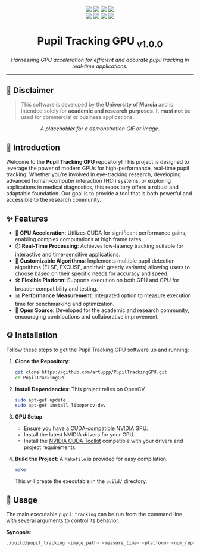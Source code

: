 <p align="center">
  <!-- Generic Project Badge -->
  <a href="https://github.com/artuppp/PupilTrackingGPUPublic"><img src="https://img.shields.io/badge/PupilTrackingGPUPublic-v1.0.0-blueviolet"/></a>
  <!-- Code Repository Badge -->
  <a href="https://github.com/artuppp/PupilTrackingGPUPublic"><img src="https://img.shields.io/badge/code-Source-yellowgreen"/></a>
  <!-- License Badge - Custom for Academic Use -->
  <a href="#license"><img src="https://img.shields.io/badge/license-Academic%20%26%20Research%20Only-red"/></a>
  <!-- Last Commit Badge -->
  <a href="https://github.com/artuppp/PupilTrackingGPUPublic/commits/main"><img src="https://img.shields.io/github/last-commit/artuppp/PupilTrackingGPUPublic"/></a>
  <br>
  <!-- Stars Badge -->
  <a href="https://github.com/artuppp/PupilTrackingGPUPublic/stargazers"><img src="https://img.shields.io/github/stars/artuppp/PupilTrackingGPUPublic?style=social"/></a>
  <!-- Forks Badge -->
  <a href="https://github.com/artuppp/PupilTrackingGPUPublic/network/members"><img src="https://img.shields.io/github/forks/artuppp/PupilTrackingGPUPublic?style=social"/></a>
  <!-- Watchers Badge -->
  <a href="https://github.com/artuppp/PupilTrackingGPUPublic/watchers"><img src="https://img.shields.io/github/watchers/artuppp/PupilTrackingGPUPublic?style=social"/></a>
  <!-- Open Issues Badge -->
  <a href="https://github.com/artuppp/PupilTrackingGPUPublic/issues"><img src="https://img.shields.io/github/issues/artuppp/PupilTrackingGPUPublic"/></a>
</p>

<p align="center">
  <!-- Optional: Add a logo here if you have one -->
  <!-- <img src="path/to/your/logo.png" alt="PupilTrackingGPU Logo" width="200"/> -->
</p>

<h1 align="center">Pupil Tracking GPU <sub>v1.0.0</sub></h1>

<p align="center">
  <i>Harnessing GPU acceleration for efficient and accurate pupil tracking in real-time applications.</i>
</p>
<hr>

## 📢 Disclaimer

> This software is developed by the **University of Murcia** and is intended solely for **academic and research purposes**. It **must not** be used for commercial or business applications.

<p align="center">
  <!-- TODO: Add a cool GIF or screenshot of the tracker in action! -->
  <!-- <img src='./docs/demo.gif' width='750'> -->
  <i>A placeholder for a demonstration GIF or image.</i>
</p>

## 🌟 Introduction

Welcome to the **Pupil Tracking GPU** repository! This project is designed to leverage the power of modern GPUs for high-performance, real-time pupil tracking. Whether you're involved in eye-tracking research, developing advanced human-computer interaction (HCI) systems, or exploring applications in medical diagnostics, this repository offers a robust and adaptable foundation. Our goal is to provide a tool that is both powerful and accessible to the research community.

## ✨ Features

*   🚀 **GPU Acceleration**: Utilizes CUDA for significant performance gains, enabling complex computations at high frame rates.
*   ⏱️ **Real-Time Processing**: Achieves low-latency tracking suitable for interactive and time-sensitive applications.
*   🔧 **Customizable Algorithms**: Implements multiple pupil detection algorithms (ELSE, EXCUSE, and their greedy variants) allowing users to choose based on their specific needs for accuracy and speed.
*   🛠️ **Flexible Platform**: Supports execution on both GPU and CPU for broader compatibility and testing.
*   📊 **Performance Measurement**: Integrated option to measure execution time for benchmarking and optimization.
*   📖 **Open Source**: Developed for the academic and research community, encouraging contributions and collaborative improvement.

## ⚙️ Installation

Follow these steps to get the Pupil Tracking GPU software up and running:

1.  **Clone the Repository**:
    ```bash
    git clone https://github.com/artuppp/PupilTrackingGPU.git
    cd PupilTrackingGPU
    ```

2.  **Install Dependencies**:
    This project relies on OpenCV.
    ```bash
    sudo apt-get update
    sudo apt-get install libopencv-dev
    ```

3.  **GPU Setup**:
    *   Ensure you have a CUDA-compatible NVIDIA GPU.
    *   Install the latest NVIDIA drivers for your GPU.
    *   Install the [NVIDIA CUDA Toolkit](https://developer.nvidia.com/cuda-downloads) compatible with your drivers and project requirements.

4.  **Build the Project**:
    A `Makefile` is provided for easy compilation.
    ```bash
    make
    ```
    This will create the executable in the `build/` directory.

## 🚀 Usage

The main executable `pupil_tracking` can be run from the command line with several arguments to control its behavior.

**Synopsis**:
```bash
./build/pupil_tracking <image_path> <measure_time> <platform> <num_repetitions> <algorithm>
